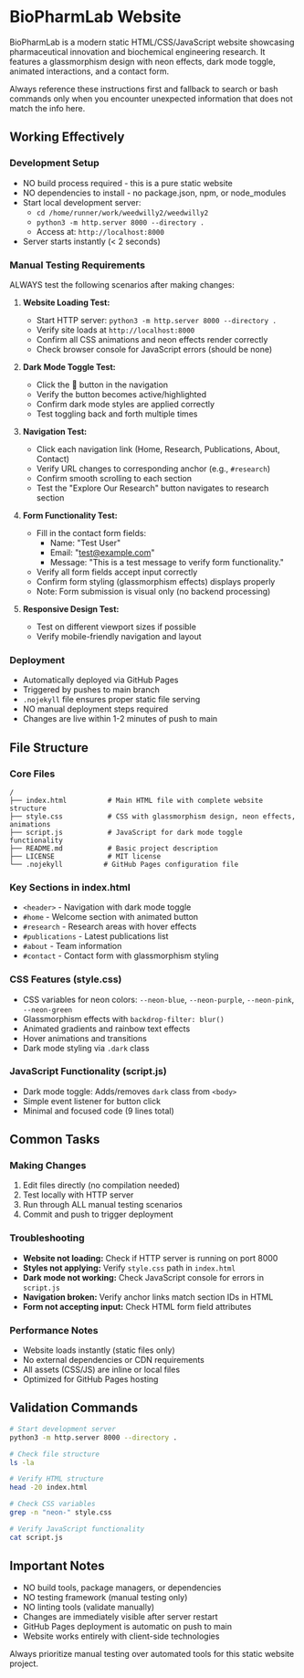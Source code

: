 # BioPharmLab Website

BioPharmLab is a modern static HTML/CSS/JavaScript website showcasing pharmaceutical innovation and biochemical engineering research. It features a glassmorphism design with neon effects, dark mode toggle, animated interactions, and a contact form.

Always reference these instructions first and fallback to search or bash commands only when you encounter unexpected information that does not match the info here.

## Working Effectively

### Development Setup
- NO build process required - this is a pure static website
- NO dependencies to install - no package.json, npm, or node_modules
- Start local development server:
  - `cd /home/runner/work/weedwilly2/weedwilly2`
  - `python3 -m http.server 8000 --directory .`
  - Access at: `http://localhost:8000`
- Server starts instantly (< 2 seconds)

### Manual Testing Requirements
ALWAYS test the following scenarios after making changes:

1. **Website Loading Test:**
   - Start HTTP server: `python3 -m http.server 8000 --directory .`
   - Verify site loads at `http://localhost:8000`
   - Confirm all CSS animations and neon effects render correctly
   - Check browser console for JavaScript errors (should be none)

2. **Dark Mode Toggle Test:**
   - Click the 🌙 button in the navigation
   - Verify the button becomes active/highlighted
   - Confirm dark mode styles are applied correctly
   - Test toggling back and forth multiple times

3. **Navigation Test:**
   - Click each navigation link (Home, Research, Publications, About, Contact)
   - Verify URL changes to corresponding anchor (e.g., `#research`)
   - Confirm smooth scrolling to each section
   - Test the "Explore Our Research" button navigates to research section

4. **Form Functionality Test:**
   - Fill in the contact form fields:
     - Name: "Test User"
     - Email: "test@example.com" 
     - Message: "This is a test message to verify form functionality."
   - Verify all form fields accept input correctly
   - Confirm form styling (glassmorphism effects) displays properly
   - Note: Form submission is visual only (no backend processing)

5. **Responsive Design Test:**
   - Test on different viewport sizes if possible
   - Verify mobile-friendly navigation and layout

### Deployment
- Automatically deployed via GitHub Pages
- Triggered by pushes to main branch
- `.nojekyll` file ensures proper static file serving
- NO manual deployment steps required
- Changes are live within 1-2 minutes of push to main

## File Structure

### Core Files
```
/
├── index.html          # Main HTML file with complete website structure
├── style.css           # CSS with glassmorphism design, neon effects, animations
├── script.js           # JavaScript for dark mode toggle functionality
├── README.md           # Basic project description
├── LICENSE             # MIT license
└── .nojekyll          # GitHub Pages configuration file
```

### Key Sections in index.html
- `<header>` - Navigation with dark mode toggle
- `#home` - Welcome section with animated button
- `#research` - Research areas with hover effects
- `#publications` - Latest publications list
- `#about` - Team information 
- `#contact` - Contact form with glassmorphism styling

### CSS Features (style.css)
- CSS variables for neon colors: `--neon-blue`, `--neon-purple`, `--neon-pink`, `--neon-green`
- Glassmorphism effects with `backdrop-filter: blur()`
- Animated gradients and rainbow text effects
- Hover animations and transitions
- Dark mode styling via `.dark` class

### JavaScript Functionality (script.js)
- Dark mode toggle: Adds/removes `dark` class from `<body>`
- Simple event listener for button click
- Minimal and focused code (9 lines total)

## Common Tasks

### Making Changes
1. Edit files directly (no compilation needed)
2. Test locally with HTTP server
3. Run through ALL manual testing scenarios
4. Commit and push to trigger deployment

### Troubleshooting
- **Website not loading:** Check if HTTP server is running on port 8000
- **Styles not applying:** Verify `style.css` path in `index.html`
- **Dark mode not working:** Check JavaScript console for errors in `script.js`
- **Navigation broken:** Verify anchor links match section IDs in HTML
- **Form not accepting input:** Check HTML form field attributes

### Performance Notes
- Website loads instantly (static files only)
- No external dependencies or CDN requirements
- All assets (CSS/JS) are inline or local files
- Optimized for GitHub Pages hosting

## Validation Commands
```bash
# Start development server
python3 -m http.server 8000 --directory .

# Check file structure
ls -la

# Verify HTML structure
head -20 index.html

# Check CSS variables
grep -n "neon-" style.css

# Verify JavaScript functionality
cat script.js
```

## Important Notes
- NO build tools, package managers, or dependencies
- NO testing framework (manual testing only)
- NO linting tools (validate manually)
- Changes are immediately visible after server restart
- GitHub Pages deployment is automatic on push to main
- Website works entirely with client-side technologies

Always prioritize manual testing over automated tools for this static website project.